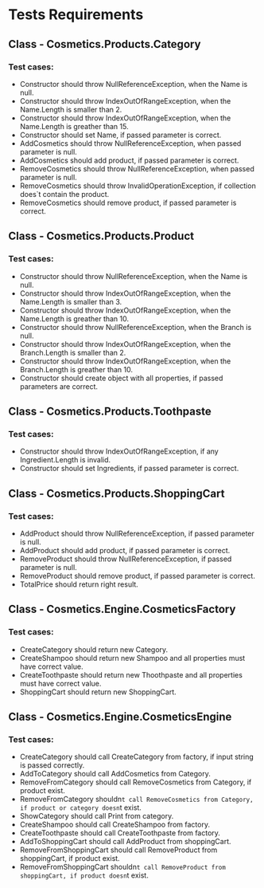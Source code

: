 # Tests Requirements

## Class - Cosmetics.Products.Category

### Test cases:

 - Constructor should throw NullReferenceException, when the Name is null.
 - Constructor should throw IndexOutOfRangeException, when the Name.Length is smaller than 2. 
 - Constructor should throw IndexOutOfRangeException, when the Name.Length is greather than 15.
 - Constructor should set Name, if passed parameter is correct.
 - AddCosmetics should throw NullReferenceException, when passed parameter is null.
 - AddCosmetics should add product, if passed parameter is correct.
 - RemoveCosmetics should throw NullReferenceException, when passed parameter is null.
 - RemoveCosmetics should throw InvalidOperationException, if collection does`t contain the product.
 - RemoveCosmetics should remove product, if passed parameter is correct.

 ## Class - Cosmetics.Products.Product

### Test cases:

 - Constructor should throw NullReferenceException, when the Name is null.
 - Constructor should throw IndexOutOfRangeException, when the Name.Length is smaller than 3. 
 - Constructor should throw IndexOutOfRangeException, when the Name.Length is greather than 10.
 - Constructor should throw NullReferenceException, when the Branch is null.
 - Constructor should throw IndexOutOfRangeException, when the Branch.Length is smaller than 2. 
 - Constructor should throw IndexOutOfRangeException, when the Branch.Length is greather than 10.
 - Constructor should create object with all properties, if passed parameters are correct.

  ## Class - Cosmetics.Products.Toothpaste

### Test cases:

  - Constructor should throw IndexOutOfRangeException, if any Ingredient.Length is invalid.
  - Constructor should set Ingredients, if passed parameter is correct.

  ## Class - Cosmetics.Products.ShoppingCart

### Test cases:

  - AddProduct should throw NullReferenceException, if passed parameter is null.
  - AddProduct should add product, if passed parameter is correct.
  - RemoveProduct should throw NullReferenceException, if passed parameter is null.
  - RemoveProduct should remove product, if passed parameter is correct.
  - TotalPrice should return right result.

  ## Class - Cosmetics.Engine.CosmeticsFactory

### Test cases:

  - CreateCategory should return new Category.
  - CreateShampoo should return new Shampoo and all properties must have correct value.
  - CreateToothpaste should return new Thoothpaste and all properties must have correct value.
  - ShoppingCart should return new ShoppingCart.

  ## Class - Cosmetics.Engine.CosmeticsEngine

### Test cases:

  - CreateCategory should call CreateCategory from factory, if input string is passed correctly.
  - AddToCategory should call AddCosmetics from Category.
  - RemoveFromCategory should call RemoveCosmetics from Category, if product exist.
  - RemoveFromCategory shouldn`t call RemoveCosmetics from Category, if product or category doesn`t exist.
  - ShowCategory should call Print from category.
  - CreateShampoo should call CreateShampoo from factory.
  - CreateToothpaste should call CreateToothpaste from factory.
  - AddToShoppingCart should call AddProduct from shoppingCart.
  - RemoveFromShoppingCart should call RemoveProduct from shoppingCart, if product exist.
  - RemoveFromShoppingCart shouldn`t call RemoveProduct from shoppingCart, if product doesn`t exist.
